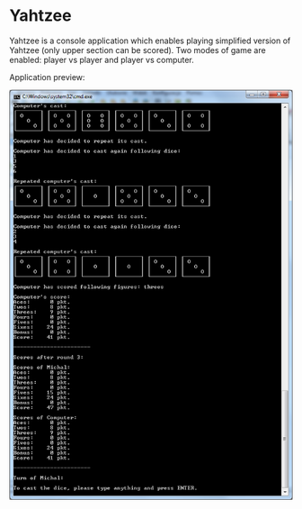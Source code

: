 # Yahtzee
Yahtzee is a console application which enables playing simplified version of Yahtzee (only upper section can be scored). Two modes of game are enabled: player vs player and player vs computer.

Application preview:

![alt text](https://raw.githubusercontent.com/migarn/yahtzee/master/Yahtzee.png)
